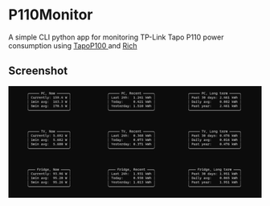 # P110Monitor

A simple CLI python app for monitoring TP-Link Tapo P110 power consumption using [TapoP100
](https://github.com/fishbigger/TapoP100) and [Rich](https://github.com/Textualize/rich)

## Screenshot

![](screenshot.png)
